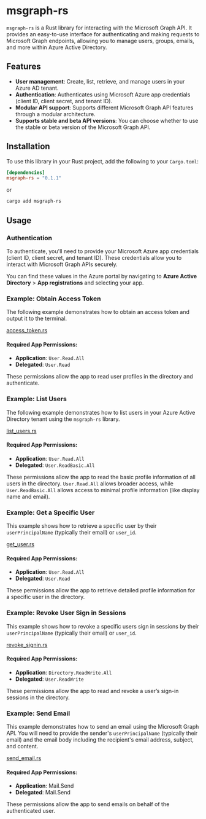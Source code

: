 # msgraph-rs

`msgraph-rs` is a Rust library for interacting with the Microsoft Graph API. It provides an easy-to-use interface for authenticating and making requests to Microsoft Graph endpoints, allowing you to manage users, groups, emails, and more within Azure Active Directory.

## Features

- **User management**: Create, list, retrieve, and manage users in your Azure AD tenant.
- **Authentication**: Authenticates using Microsoft Azure app credentials (client ID, client secret, and tenant ID).
- **Modular API support**: Supports different Microsoft Graph API features through a modular architecture.
- **Supports stable and beta API versions**: You can choose whether to use the stable or beta version of the Microsoft Graph API.

## Installation

To use this library in your Rust project, add the following to your `Cargo.toml`:

```toml
[dependencies]
msgraph-rs = "0.1.1"
```
or 

```bash
cargo add msgraph-rs
```

## Usage

### Authentication

To authenticate, you'll need to provide your Microsoft Azure app credentials (client ID, client secret, and tenant ID). These credentials allow you to interact with Microsoft Graph APIs securely.

You can find these values in the Azure portal by navigating to **Azure Active Directory** > **App registrations** and selecting your app.

### Example: Obtain Access Token

The following example demonstrates how to obtain an access token and output it to the terminal.

[access_token.rs](https://github.com/whitefox82/msgraph-rs/blob/main/examples/access_token.rs)

#### Required App Permissions:
- **Application**: `User.Read.All`
- **Delegated**: `User.Read`

These permissions allow the app to read user profiles in the directory and authenticate.

### Example: List Users

The following example demonstrates how to list users in your Azure Active Directory tenant using the `msgraph-rs` library.

[list_users.rs](https://github.com/whitefox82/msgraph-rs/blob/main/examples/list_users.rs)

#### Required App Permissions:
- **Application**: `User.Read.All`
- **Delegated**: `User.ReadBasic.All`

These permissions allow the app to read the basic profile information of all users in the directory. `User.Read.All` allows broader access, while `User.ReadBasic.All` allows access to minimal profile information (like display name and email).

### Example: Get a Specific User

This example shows how to retrieve a specific user by their `userPrincipalName` (typically their email) or `user_id`.

[get_user.rs](https://github.com/whitefox82/msgraph-rs/blob/main/examples/get_user.rs)

#### Required App Permissions:
- **Application**: `User.Read.All`
- **Delegated**: `User.Read`

These permissions allow the app to retrieve detailed profile information for a specific user in the directory.

### Example: Revoke User Sign in Sessions

This example shows how to revoke a specific users sign in sessions by their `userPrincipalName` (typically their email) or `user_id`.

[revoke_signin.rs](https://github.com/whitefox82/msgraph-rs/blob/main/examples/revoke_signin.rs)

#### Required App Permissions:
- **Application**: `Directory.ReadWrite.All`
- **Delegated**: `User.ReadWrite`

These permissions allow the app to read and revoke a user’s sign-in sessions in the directory.

### Example: Send Email

This example demonstrates how to send an email using the Microsoft Graph API. You will need to provide the sender's `userPrincipalName` (typically their email) and the email body including the recipient's email address, subject, and content.

[send_email.rs](https://github.com/whitefox82/msgraph-rs/blob/main/examples/send_email.rs)

#### Required App Permissions:
- **Application**: Mail.Send
- **Delegated**: Mail.Send

These permissions allow the app to send emails on behalf of the authenticated user.
